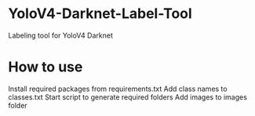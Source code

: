 # YoloV4-Darknet-Label-Tool
Labeling tool for YoloV4 Darknet
# How to use
Install required packages from requirements.txt
Add class names to classes.txt
Start script to generate required folders
Add images to images folder
